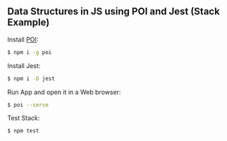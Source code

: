 ## Data Structures in JS using POI and Jest (Stack Example)

  Install [POI](https://poi.js.org/):

```bash
$ npm i -g poi
```

  Install Jest:

```bash
$ npm i -D jest
```

  Run App and open it in a Web browser:

```bash
$ poi --serve
```

  Test Stack:

```bash
$ npm test
```
